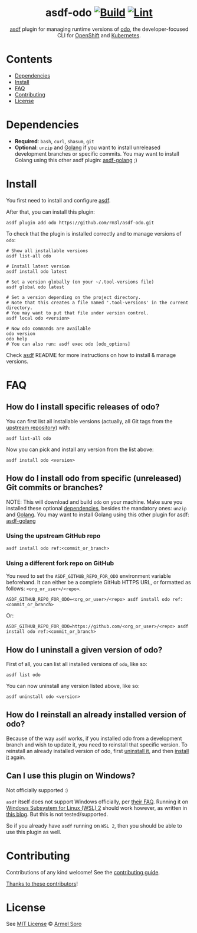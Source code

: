 <div align="center">

# asdf-odo [![Build](https://github.com/rm3l/asdf-odo/actions/workflows/build.yml/badge.svg)](https://github.com/rm3l/asdf-odo/actions/workflows/build.yml) [![Lint](https://github.com/rm3l/asdf-odo/actions/workflows/lint.yml/badge.svg)](https://github.com/rm3l/asdf-odo/actions/workflows/lint.yml)


[asdf](https://asdf-vm.com) plugin for managing runtime versions of [odo](https://odo.dev), the developer-focused CLI for [OpenShift](https://www.redhat.com/en/technologies/cloud-computing/openshift) and [Kubernetes](https://kubernetes.io/).

</div>

# Contents

- [Dependencies](#dependencies)
- [Install](#install)
- [FAQ](#FAQ)
- [Contributing](#contributing)
- [License](#license)

# Dependencies

- **Required**: `bash`, `curl`, `shasum`, `git`
- **Optional**: `unzip` and [Golang](https://go.dev/doc/install) if you want to install unreleased development branches or specific commits. You may want to install Golang using this other asdf plugin: [asdf-golang](https://github.com/kennyp/asdf-golang) ;)

# Install

You first need to install and configure [asdf](https://asdf-vm.com/guide/getting-started.html#_1-install-dependencies).

After that, you can install this plugin:

```shell
asdf plugin add odo https://github.com/rm3l/asdf-odo.git
```

To check that the plugin is installed correctly and to manage versions of `odo`:

```shell
# Show all installable versions
asdf list-all odo

# Install latest version
asdf install odo latest

# Set a version globally (on your ~/.tool-versions file)
asdf global odo latest

# Set a version depending on the project directory.
# Note that this creates a file named '.tool-versions' in the current directory.
# You may want to put that file under version control.
asdf local odo <version>

# Now odo commands are available
odo version
odo help
# You can also run: asdf exec odo [odo_options]
```

Check [asdf](https://github.com/asdf-vm/asdf) README for more instructions on how to
install & manage versions.

# FAQ

## How do I install specific releases of odo?

You can first list all installable versions (actually, all Git tags from the [upstream repository](https://github.com/redhat-developer/odo)) with:
```shell
asdf list-all odo
```

Now you can pick and install any version from the list above:
```shell
asdf install odo <version>
```

## How do I install odo from specific (unreleased) Git commits or branches?

NOTE: This will download and build `odo` on your machine. Make sure you installed these optional [dependencies](README.md#dependencies), besides the mandatory ones: `unzip` and [Golang](https://go.dev/doc/install). You may want to install Golang using this other plugin for asdf: [asdf-golang](https://github.com/kennyp/asdf-golang)

### Using the upstream GitHub repo
```shell
asdf install odo ref:<commit_or_branch>
```

### Using a different fork repo on GitHub
You need to set the `ASDF_GITHUB_REPO_FOR_ODO` environment variable beforehand. It can either be a complete GitHub HTTPS URL, or formatted as follows: `<org_or_user>/<repo>`.

```shell
ASDF_GITHUB_REPO_FOR_ODO=<org_or_user>/<repo> asdf install odo ref:<commit_or_branch>
```

Or:

```shell
ASDF_GITHUB_REPO_FOR_ODO=https://github.com/<org_or_user>/<repo> asdf install odo ref:<commit_or_branch>
```

## How do I uninstall a given version of odo?

First of all, you can list all installed versions of `odo`, like so:
```shell
asdf list odo
```

You can now uninstall any version listed above, like so:
```shell
asdf uninstall odo <version>
```

## How do I reinstall an already installed version of odo?
Because of the way `asdf` works, if you installed odo from a development branch and wish to update it, you need to reinstall that specific version.
To reinstall an already installed version of odo, first [uninstall it](README.md#how-do-i-uninstall-a-given-version-of-odo), and then [install it](README.md#install) again.

## Can I use this plugin on Windows?
Not officially supported :)

`asdf` itself does not support Windows officially, per [their FAQ](http://asdf-vm.com/learn-more/faq.html#faq).
Running it on [Windows Subsystem for Linux (WSL) 2](https://docs.microsoft.com/en-us/windows/wsl/about) should work however, as written in [this blog](https://www.joshfinnie.com/blog/setting_up_wsl_with_asdf/). But this is not tested/supported.

So if you already have `asdf` running on `WSL 2`, then you should be able to use this plugin as well.

# Contributing

Contributions of any kind welcome! See the [contributing guide](contributing.md).

[Thanks to these contributors](https://github.com/rm3l/asdf-odo/graphs/contributors)!

# License

See [MIT License](LICENSE) © [Armel Soro](https://github.com/rm3l/)
